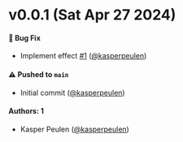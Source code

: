 # v0.0.1 (Sat Apr 27 2024)

#### 🐛 Bug Fix

- Implement effect [#1](https://github.com/kasperpeulen/simply-effect/pull/1) ([@kasperpeulen](https://github.com/kasperpeulen))

#### ⚠️ Pushed to `main`

- Initial commit ([@kasperpeulen](https://github.com/kasperpeulen))

#### Authors: 1

- Kasper Peulen ([@kasperpeulen](https://github.com/kasperpeulen))
